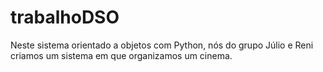 # trabalhoDSO

Neste sistema orientado a objetos com Python, nós do grupo Júlio e Reni criamos um sistema em que organizamos um cinema.
